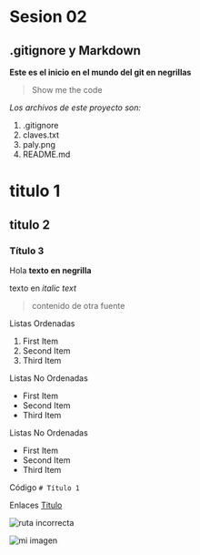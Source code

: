 # Sesion 02

## .gitignore y Markdown

**Este es el inicio en el mundo del git en negrillas**

> Show me the code

*Los archivos de este proyecto son:*
1. .gitignore
2. claves.txt
3. paly.png
4. README.md
   

#
#
# titulo 1
## titulo 2
### Título 3



Hola **texto en negrilla**

texto en *italic text*

> contenido de otra fuente

Listas Ordenadas
1. First Item
2. Second Item
3. Third Item
   
Listas No Ordenadas
- First Item
- Second Item
- Third Item

Listas No Ordenadas
* First Item
* Second Item
* Third Item


Código
`# Título 1`

Enlaces
[Titulo](https://miruta.com)


![ruta incorrecta]("ruta/de/la/imagen")

![mi imagen](https://img.uefa.com/imgml/TP/teams/logos/140x140/50051.png)
